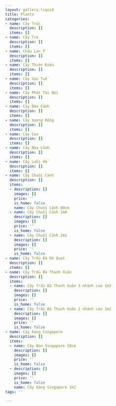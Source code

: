 ```yaml
---
layout: gallery.liquid
title: Plants
categories:
- name: Cây Trúc
  description: []
  items: []
- name: Cây Tre
  description: []
  items: []
- name: Chậu Lan Ý
  description: []
  items: []
- name: Cây Thiên Điểu
  description: []
  items: []
- name: Cây Vạn Tuế
  description: []
  items: []
- name: Cây Phát Tài Núi
  description: []
  items: []
- name: Cây Dứa Cảnh
  description: []
  items: []
- name: Cây Xương Rồng
  description: []
  items: []
- name: Cây Cau
  description: []
  items: []
- name: Cây Dừa Cảnh
  description: []
  items: []
- name: Cây Lưỡi Hổ
  description: []
  items: []
- name: Cây Chuối Cảnh
  description: []
  items:
  - description: []
    images: []
    price: ''
    is_home: false
    name: Cây Chuối Cảnh 80cm
  - name: Cây Chuối Cảnh 1m8
    description: []
    images: []
    price: ''
    is_home: false
  - name: Cây Chuối Cảnh 2m1
    description: []
    images: []
    price: ''
    is_home: false
- name: Cây Trầu Bà Rẻ Quạt
  description: []
  items: []
- name: Cây Trầu Bà Thanh Xuân
  description: []
  items:
  - name: Cây Trầu Bà Thanh Xuân 3 nhánh cao 1m3
    description: []
    images: []
    price: ''
    is_home: false
  - name: Cây Trầu Bà Thanh Xuân 2 nhánh cao 1m2
    description: []
    images: []
    price: ''
    is_home: false
- name: Cây bàng Singapore
  description: []
  items:
  - name: Cây Bàn Singapore 50cm
    description: []
    images: []
    price: ''
    is_home: false
  - description: []
    images: []
    price: ''
    is_home: false
    name: Cây bàng Singapore 1m2
tags: ''

---
```

